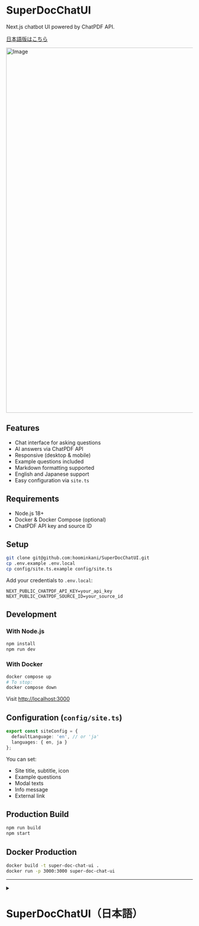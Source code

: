 # SuperDocChatUI

Next.js chatbot UI powered by ChatPDF API.

[日本語版はこちら](#japanese)

<img width="986" alt="Image" src="https://github.com/user-attachments/assets/18d06fce-e9b3-4a4c-87ee-8ab981ebb1e6" />

## Features

* Chat interface for asking questions
* AI answers via ChatPDF API
* Responsive (desktop & mobile)
* Example questions included
* Markdown formatting supported
* English and Japanese support
* Easy configuration via `site.ts`

## Requirements

* Node.js 18+
* Docker & Docker Compose (optional)
* ChatPDF API key and source ID

## Setup

```bash
git clone git@github.com:hoominkani/SuperDocChatUI.git
cp .env.example .env.local
cp config/site.ts.example config/site.ts
```

Add your credentials to `.env.local`:

```
NEXT_PUBLIC_CHATPDF_API_KEY=your_api_key
NEXT_PUBLIC_CHATPDF_SOURCE_ID=your_source_id
```

## Development

### With Node.js

```bash
npm install
npm run dev
```

### With Docker

```bash
docker compose up
# To stop:
docker compose down
```

Visit [http://localhost:3000](http://localhost:3000)

## Configuration (`config/site.ts`)

```ts
export const siteConfig = {
  defaultLanguage: 'en', // or 'ja'
  languages: { en, ja }
};
```

You can set:

* Site title, subtitle, icon
* Example questions
* Modal texts
* Info message
* External link

## Production Build

```bash
npm run build
npm start
```

## Docker Production

```bash
docker build -t super-doc-chat-ui .
docker run -p 3000:3000 super-doc-chat-ui
```

---

<details>
<summary><h1 id="japanese">SuperDocChatUI（日本語）</h1></summary>

ChatPDF API を使った PDF 質問用チャットアプリケーション

## 機能

* チャット形式での質問・回答
* ChatPDF API を使用した AI 応答
* モバイル対応のレスポンシブUI
* 質問例をあらかじめ表示
* Markdown形式の回答表示
* 英語・日本語対応
* `site.ts` でカスタマイズ可能

## 必要環境

* Node.js 18以上
* Docker / Docker Compose（任意）
* ChatPDF APIキーとソースID

## セットアップ

```bash
git clone git@github.com:hoominkani/SuperDocChatUI.git
cp .env.example .env.local
cp config/site.ts.example config/site.ts
```

`.env.local` に以下を記入：

```
NEXT_PUBLIC_CHATPDF_API_KEY=あなたのAPIキー
NEXT_PUBLIC_CHATPDF_SOURCE_ID=あなたのソースID
```

## 開発モード起動

### Node.jsの場合

```bash
npm install
npm run dev
```

### Dockerの場合

```bash
docker compose up
# 停止するには
docker compose down
```

## 設定ファイル（`config/site.ts`）

```ts
export const siteConfig = {
  defaultLanguage: 'ja',
  languages: { en, ja }
};
```

以下を編集可能：

* タイトル・アイコン
* サブタイトル
* 質問例
* モーダル内容
* 補足メッセージ
* 外部リンク

## 本番環境

```bash
npm run build
npm start
```

## Dockerでの本番運用

```bash
docker build -t super-doc-chat-ui .
docker run -p 3000:3000 super-doc-chat-ui
```

</details>
